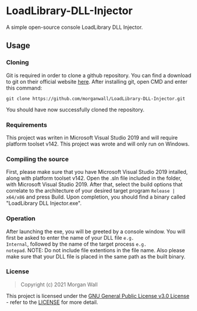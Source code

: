 # LoadLibrary-DLL-Injector
A simple open-source console LoadLibrary DLL Injector.

## Usage
### Cloning
Git is required in order to clone a github repository. You can find a download to git on their official website <a href="https://git-scm.com/">here</a>.
After installing git, open CMD and enter this command:
<pre><code>git clone https://github.com/morganwall/LoadLibrary-DLL-Injector.git</code></pre>
You should have now successfully cloned the repository.
### Requirements
This project was writen in Microsoft Visual Studio 2019 and will require platform toolset v142.
This project was wrote and will only run on Windows.
### Compiling the source
First, please make sure that you have Microsoft Visual Studio 2019 intalled, along with platform toolset v142.
Open the .sln file included in the folder, with Microsoft Visual Studio 2019.
After that, select the build options that correlate to the architecture of your desired target program <code>Release | x64/x86</code> and press Build.
Upon completion, you should find a binary called "LoadLibrary DLL Injector.exe".
### Operation
After launching the exe, you will be greeted by a console window.
You will first be asked to enter the name of your DLL file <code>e.g. Internal</code>, followed by the name of the target process <code>e.g. notepad</code>.
NOTE: Do not include file extentions in the file name. Also please make sure that your DLL file is placed in the same path as the built binary.
### License
<blockquote>Copyright (c) 2021 Morgan Wall</blockquote>
This project is licensed under the <a href="https://choosealicense.com/licenses/gpl-3.0/">GNU General Public License v3.0 License</a> - refer to the <a href="https://github.com/morganwall/LoadLibrary-DLL-Injector/blob/main/LICENSE">LICENSE</a> for more detail.
